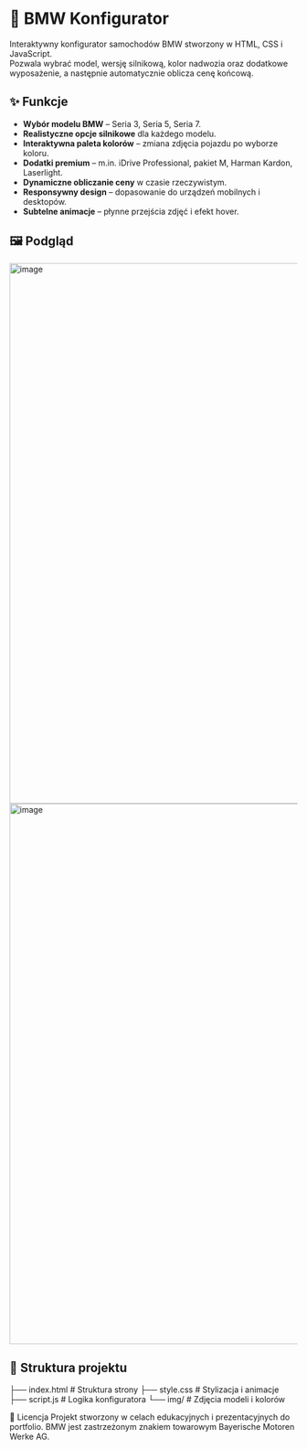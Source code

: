 # 🚗 BMW Konfigurator

Interaktywny konfigurator samochodów BMW stworzony w HTML, CSS i JavaScript.  
Pozwala wybrać model, wersję silnikową, kolor nadwozia oraz dodatkowe wyposażenie, a następnie automatycznie oblicza cenę końcową.

## ✨ Funkcje
- **Wybór modelu BMW** – Seria 3, Seria 5, Seria 7.
- **Realistyczne opcje silnikowe** dla każdego modelu.
- **Interaktywna paleta kolorów** – zmiana zdjęcia pojazdu po wyborze koloru.
- **Dodatki premium** – m.in. iDrive Professional, pakiet M, Harman Kardon, Laserlight.
- **Dynamiczne obliczanie ceny** w czasie rzeczywistym.
- **Responsywny design** – dopasowanie do urządzeń mobilnych i desktopów.
- **Subtelne animacje** – płynne przejścia zdjęć i efekt hover.

## 🖼 Podgląd
<img width="1866" height="946" alt="image" src="https://github.com/user-attachments/assets/93d76007-8626-41f7-8934-c7abf0127a8e" />
<img width="1866" height="946" alt="image" src="https://github.com/user-attachments/assets/241f7c93-692e-4d1b-aadc-dfea6634af87" />


## 📂 Struktura projektu
├── index.html # Struktura strony
├── style.css # Stylizacja i animacje
├── script.js # Logika konfiguratora
└── img/ # Zdjęcia modeli i kolorów

📜 Licencja
Projekt stworzony w celach edukacyjnych i prezentacyjnych do portfolio.
BMW jest zastrzeżonym znakiem towarowym Bayerische Motoren Werke AG.
